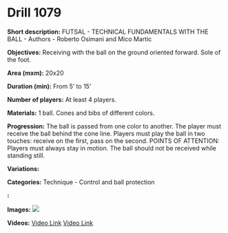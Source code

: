 # Drill 1079

**Short description:**
FUTSAL - TECHNICAL FUNDAMENTALS WITH THE BALL - Authors - Roberto Osimani and Mico Martic

**Objectives:**
Receiving with the ball on the ground oriented forward. Sole of the foot.

**Area (mxm):**
20x20

**Duration (min):**
From 5’ to 15’

**Number of players:**
At least 4 players.

**Materials:**
1 ball. Cones and bibs of different colors.

**Progression:**
The ball is passed from one color to another. The player must receive the ball behind the cone line. Players must play the ball in two touches: receive on the first, pass on the second. POINTS OF ATTENTION: Players must always stay in motion. The ball should not be received while standing still.

**Variations:**


**Categories:**
Technique - Control and ball protection

**:**


**Images:**
![](https://www.coachingfutsal.com/\images\58d2949f67609090e03254150040d88f176beba5452988e0750cb15d3ce9139815ebae7b43adb0e943f5e507cd2977f74231f830bad8fede144bb7eb739586c352c1ca1b76aa6.jpg)

**Videos:**
[Video Link](https://www.youtube.com/embed/mYX8Gi2l8tE)
[Video Link](https://www.youtube.com/embed/QiRdWI2A-oM)

